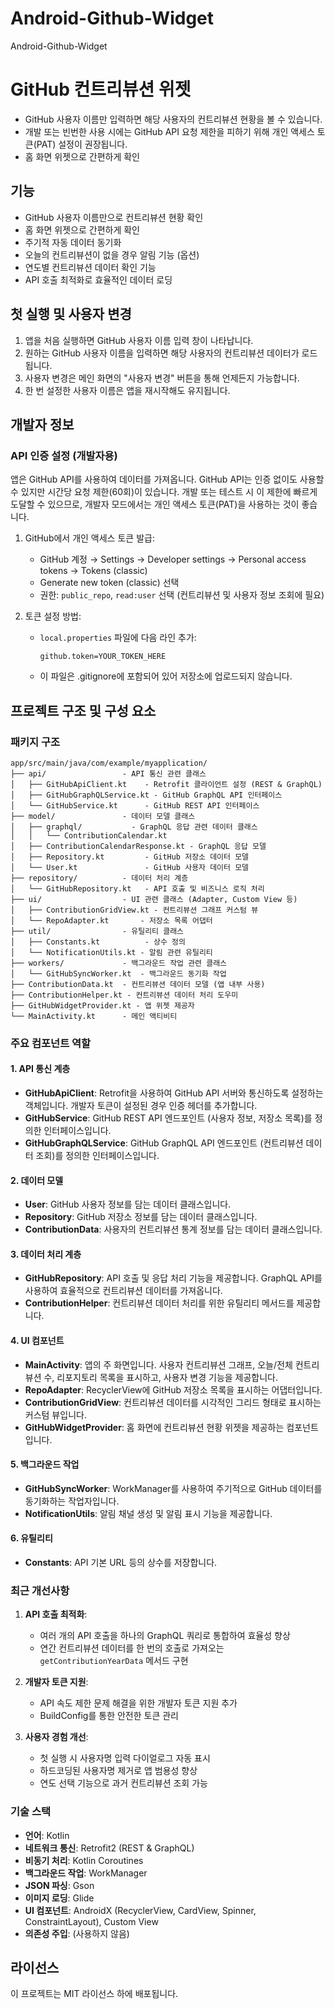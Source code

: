 # Android-Github-Widget
Android-Github-Widget

# GitHub 컨트리뷰션 위젯

- GitHub 사용자 이름만 입력하면 해당 사용자의 컨트리뷰션 현황을 볼 수 있습니다. 
- 개발 또는 빈번한 사용 시에는 GitHub API 요청 제한을 피하기 위해 개인 액세스 토큰(PAT) 설정이 권장됩니다.
- 홈 화면 위젯으로 간편하게 확인

## 기능

- GitHub 사용자 이름만으로 컨트리뷰션 현황 확인
- 홈 화면 위젯으로 간편하게 확인
- 주기적 자동 데이터 동기화
- 오늘의 컨트리뷰션이 없을 경우 알림 기능 (옵션)
- 연도별 컨트리뷰션 데이터 확인 기능
- API 호출 최적화로 효율적인 데이터 로딩

## 첫 실행 및 사용자 변경

1. 앱을 처음 실행하면 GitHub 사용자 이름 입력 창이 나타납니다.
2. 원하는 GitHub 사용자 이름을 입력하면 해당 사용자의 컨트리뷰션 데이터가 로드됩니다.
3. 사용자 변경은 메인 화면의 "사용자 변경" 버튼을 통해 언제든지 가능합니다.
4. 한 번 설정한 사용자 이름은 앱을 재시작해도 유지됩니다.

## 개발자 정보

### API 인증 설정 (개발자용)

앱은 GitHub API를 사용하여 데이터를 가져옵니다. GitHub API는 인증 없이도 사용할 수 있지만 시간당 요청 제한(60회)이 있습니다. 개발 또는 테스트 시 이 제한에 빠르게 도달할 수 있으므로, 개발자 모드에서는 개인 액세스 토큰(PAT)을 사용하는 것이 좋습니다.

1. GitHub에서 개인 액세스 토큰 발급:
   - GitHub 계정 → Settings → Developer settings → Personal access tokens → Tokens (classic)
   - Generate new token (classic) 선택
   - 권한: `public_repo`, `read:user` 선택 (컨트리뷰션 및 사용자 정보 조회에 필요)

2. 토큰 설정 방법:
   - `local.properties` 파일에 다음 라인 추가:
     ```
     github.token=YOUR_TOKEN_HERE
     ```
   - 이 파일은 .gitignore에 포함되어 있어 저장소에 업로드되지 않습니다.

## 프로젝트 구조 및 구성 요소

### 패키지 구조

```
app/src/main/java/com/example/myapplication/
├── api/                 - API 통신 관련 클래스
│   ├── GitHubApiClient.kt    - Retrofit 클라이언트 설정 (REST & GraphQL)
│   ├── GitHubGraphQLService.kt - GitHub GraphQL API 인터페이스
│   └── GitHubService.kt      - GitHub REST API 인터페이스
├── model/               - 데이터 모델 클래스
│   ├── graphql/           - GraphQL 응답 관련 데이터 클래스
│   │   └── ContributionCalendar.kt
│   ├── ContributionCalendarResponse.kt - GraphQL 응답 모델
│   ├── Repository.kt         - GitHub 저장소 데이터 모델
│   └── User.kt               - GitHub 사용자 데이터 모델
├── repository/          - 데이터 처리 계층
│   └── GitHubRepository.kt   - API 호출 및 비즈니스 로직 처리
├── ui/                  - UI 관련 클래스 (Adapter, Custom View 등)
│   ├── ContributionGridView.kt - 컨트리뷰션 그래프 커스텀 뷰
│   └── RepoAdapter.kt       - 저장소 목록 어댑터
├── util/                - 유틸리티 클래스
│   ├── Constants.kt          - 상수 정의
│   └── NotificationUtils.kt - 알림 관련 유틸리티
├── workers/             - 백그라운드 작업 관련 클래스
│   └── GitHubSyncWorker.kt  - 백그라운드 동기화 작업
├── ContributionData.kt  - 컨트리뷰션 데이터 모델 (앱 내부 사용)
├── ContributionHelper.kt - 컨트리뷰션 데이터 처리 도우미
├── GitHubWidgetProvider.kt - 앱 위젯 제공자
└── MainActivity.kt      - 메인 액티비티
```

### 주요 컴포넌트 역할

#### 1. API 통신 계층
- **GitHubApiClient**: Retrofit을 사용하여 GitHub API 서버와 통신하도록 설정하는 객체입니다. 개발자 토큰이 설정된 경우 인증 헤더를 추가합니다.
- **GitHubService**: GitHub REST API 엔드포인트 (사용자 정보, 저장소 목록)를 정의한 인터페이스입니다.
- **GitHubGraphQLService**: GitHub GraphQL API 엔드포인트 (컨트리뷰션 데이터 조회)를 정의한 인터페이스입니다.

#### 2. 데이터 모델
- **User**: GitHub 사용자 정보를 담는 데이터 클래스입니다.
- **Repository**: GitHub 저장소 정보를 담는 데이터 클래스입니다.
- **ContributionData**: 사용자의 컨트리뷰션 통계 정보를 담는 데이터 클래스입니다.

#### 3. 데이터 처리 계층
- **GitHubRepository**: API 호출 및 응답 처리 기능을 제공합니다. GraphQL API를 사용하여 효율적으로 컨트리뷰션 데이터를 가져옵니다.
- **ContributionHelper**: 컨트리뷰션 데이터 처리를 위한 유틸리티 메서드를 제공합니다.

#### 4. UI 컴포넌트
- **MainActivity**: 앱의 주 화면입니다. 사용자 컨트리뷰션 그래프, 오늘/전체 컨트리뷰션 수, 리포지토리 목록을 표시하고, 사용자 변경 기능을 제공합니다.
- **RepoAdapter**: RecyclerView에 GitHub 저장소 목록을 표시하는 어댑터입니다.
- **ContributionGridView**: 컨트리뷰션 데이터를 시각적인 그리드 형태로 표시하는 커스텀 뷰입니다.
- **GitHubWidgetProvider**: 홈 화면에 컨트리뷰션 현황 위젯을 제공하는 컴포넌트입니다.

#### 5. 백그라운드 작업
- **GitHubSyncWorker**: WorkManager를 사용하여 주기적으로 GitHub 데이터를 동기화하는 작업자입니다.
- **NotificationUtils**: 알림 채널 생성 및 알림 표시 기능을 제공합니다.

#### 6. 유틸리티
- **Constants**: API 기본 URL 등의 상수를 저장합니다.

### 최근 개선사항

1. **API 호출 최적화**:
   - 여러 개의 API 호출을 하나의 GraphQL 쿼리로 통합하여 효율성 향상
   - 연간 컨트리뷰션 데이터를 한 번의 호출로 가져오는 `getContributionYearData` 메서드 구현

2. **개발자 토큰 지원**:
   - API 속도 제한 문제 해결을 위한 개발자 토큰 지원 추가
   - BuildConfig를 통한 안전한 토큰 관리

3. **사용자 경험 개선**:
   - 첫 실행 시 사용자명 입력 다이얼로그 자동 표시
   - 하드코딩된 사용자명 제거로 앱 범용성 향상
   - 연도 선택 기능으로 과거 컨트리뷰션 조회 가능

### 기술 스택

- **언어**: Kotlin
- **네트워크 통신**: Retrofit2 (REST & GraphQL)
- **비동기 처리**: Kotlin Coroutines
- **백그라운드 작업**: WorkManager
- **JSON 파싱**: Gson
- **이미지 로딩**: Glide
- **UI 컴포넌트**: AndroidX (RecyclerView, CardView, Spinner, ConstraintLayout), Custom View
- **의존성 주입**: (사용하지 않음)

## 라이선스

이 프로젝트는 MIT 라이선스 하에 배포됩니다. 
